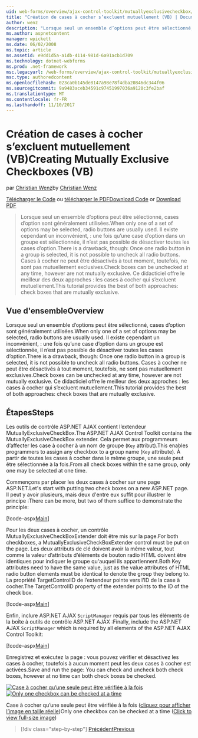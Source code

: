 ```yaml
---
uid: web-forms/overview/ajax-control-toolkit/mutuallyexclusivecheckbox/creating-mutually-exclusive-checkboxes-vb
title: "Création de cases à cocher s’excluent mutuellement (VB) | Documents Microsoft"
author: wenz
description: "Lorsque seul un ensemble d’options peut être sélectionné, cases d’option sont généralement utilisées. Il existe cependant un inconvénient, : une fois qu’une case d’option dans un groupe est sélectionnée,..."
ms.author: aspnetcontent
manager: wpickett
ms.date: 06/02/2008
ms.topic: article
ms.assetid: e9dd1d5a-a1db-4114-981d-6a91acb1d709
ms.technology: dotnet-webforms
ms.prod: .net-framework
msc.legacyurl: /web-forms/overview/ajax-control-toolkit/mutuallyexclusivecheckbox/creating-mutually-exclusive-checkboxes-vb
msc.type: authoredcontent
ms.openlocfilehash: 023ca0b145de8147a98e78f4dba20846dc344f06
ms.sourcegitcommit: 9a9483aceb34591c97451997036a9120c3fe2baf
ms.translationtype: MT
ms.contentlocale: fr-FR
ms.lasthandoff: 11/10/2017
---
```

<a name="creating-mutually-exclusive-checkboxes-vb"></a><span data-ttu-id="68e9c-104">Création de cases à cocher s’excluent mutuellement (VB)</span><span class="sxs-lookup"><span data-stu-id="68e9c-104">Creating Mutually Exclusive Checkboxes (VB)</span></span>
====================
<span data-ttu-id="68e9c-105">par [Christian Wenz](https://github.com/wenz)</span><span class="sxs-lookup"><span data-stu-id="68e9c-105">by [Christian Wenz](https://github.com/wenz)</span></span>

<span data-ttu-id="68e9c-106">[Télécharger le Code](http://download.microsoft.com/download/9/3/f/93f8daea-bebd-4821-833b-95205389c7d0/MutuallyExclusiveCheckBox0.vb.zip) ou [télécharger le PDF](http://download.microsoft.com/download/b/6/a/b6ae89ee-df69-4c87-9bfb-ad1eb2b23373/mutuallyexclusivecheckbox0VB.pdf)</span><span class="sxs-lookup"><span data-stu-id="68e9c-106">[Download Code](http://download.microsoft.com/download/9/3/f/93f8daea-bebd-4821-833b-95205389c7d0/MutuallyExclusiveCheckBox0.vb.zip) or [Download PDF](http://download.microsoft.com/download/b/6/a/b6ae89ee-df69-4c87-9bfb-ad1eb2b23373/mutuallyexclusivecheckbox0VB.pdf)</span></span>

> <span data-ttu-id="68e9c-107">Lorsque seul un ensemble d’options peut être sélectionné, cases d’option sont généralement utilisées.</span><span class="sxs-lookup"><span data-stu-id="68e9c-107">When only one of a set of options may be selected, radio buttons are usually used.</span></span> <span data-ttu-id="68e9c-108">Il existe cependant un inconvénient, : une fois qu’une case d’option dans un groupe est sélectionnée, il n’est pas possible de désactiver toutes les cases d’option.</span><span class="sxs-lookup"><span data-stu-id="68e9c-108">There is a drawback, though: Once one radio button in a group is selected, it is not possible to uncheck all radio buttons.</span></span> <span data-ttu-id="68e9c-109">Cases à cocher ne peut être désactivés à tout moment, toutefois, ne sont pas mutuellement exclusives.</span><span class="sxs-lookup"><span data-stu-id="68e9c-109">Check boxes can be unchecked at any time, however are not mutually exclusive.</span></span> <span data-ttu-id="68e9c-110">Ce didacticiel offre le meilleur des deux approches : les cases à cocher qui s’excluent mutuellement.</span><span class="sxs-lookup"><span data-stu-id="68e9c-110">This tutorial provides the best of both approaches: check boxes that are mutually exclusive.</span></span>


## <a name="overview"></a><span data-ttu-id="68e9c-111">Vue d'ensemble</span><span class="sxs-lookup"><span data-stu-id="68e9c-111">Overview</span></span>

<span data-ttu-id="68e9c-112">Lorsque seul un ensemble d’options peut être sélectionné, cases d’option sont généralement utilisées.</span><span class="sxs-lookup"><span data-stu-id="68e9c-112">When only one of a set of options may be selected, radio buttons are usually used.</span></span> <span data-ttu-id="68e9c-113">Il existe cependant un inconvénient, : une fois qu’une case d’option dans un groupe est sélectionnée, il n’est pas possible de désactiver toutes les cases d’option.</span><span class="sxs-lookup"><span data-stu-id="68e9c-113">There is a drawback, though: Once one radio button in a group is selected, it is not possible to uncheck all radio buttons.</span></span> <span data-ttu-id="68e9c-114">Cases à cocher ne peut être désactivés à tout moment, toutefois, ne sont pas mutuellement exclusives.</span><span class="sxs-lookup"><span data-stu-id="68e9c-114">Check boxes can be unchecked at any time, however are not mutually exclusive.</span></span> <span data-ttu-id="68e9c-115">Ce didacticiel offre le meilleur des deux approches : les cases à cocher qui s’excluent mutuellement.</span><span class="sxs-lookup"><span data-stu-id="68e9c-115">This tutorial provides the best of both approaches: check boxes that are mutually exclusive.</span></span>

## <a name="steps"></a><span data-ttu-id="68e9c-116">Étapes</span><span class="sxs-lookup"><span data-stu-id="68e9c-116">Steps</span></span>

<span data-ttu-id="68e9c-117">Les outils de contrôle ASP.NET AJAX contient l’extendeur MutuallyExclusiveCheckBox.</span><span class="sxs-lookup"><span data-stu-id="68e9c-117">The ASP.NET AJAX Control Toolkit contains the MutuallyExclusiveCheckBox extender.</span></span> <span data-ttu-id="68e9c-118">Cela permet aux programmeurs d’affecter les case à cocher à un nom de groupe (`Key` attribut).</span><span class="sxs-lookup"><span data-stu-id="68e9c-118">This enables programmers to assign any checkbox to a group name (`Key` attribute).</span></span> <span data-ttu-id="68e9c-119">À partir de toutes les cases à cocher dans le même groupe, une seule peut être sélectionnée à la fois.</span><span class="sxs-lookup"><span data-stu-id="68e9c-119">From all check boxes within the same group, only one may be selected at one time.</span></span>

<span data-ttu-id="68e9c-120">Commençons par placer les deux cases à cocher sur une page ASP.NET.</span><span class="sxs-lookup"><span data-stu-id="68e9c-120">Let's start with putting two check boxes on a new ASP.NET page.</span></span> <span data-ttu-id="68e9c-121">Il peut y avoir plusieurs, mais deux d'entre eux suffit pour illustrer le principe :</span><span class="sxs-lookup"><span data-stu-id="68e9c-121">There can be more, but two of them suffice to demonstrate the principle:</span></span>

[!code-aspx[Main](creating-mutually-exclusive-checkboxes-vb/samples/sample1.aspx)]

<span data-ttu-id="68e9c-122">Pour les deux cases à cocher, un contrôle MutuallyExclusiveCheckBoxExtender doit être mis sur la page.</span><span class="sxs-lookup"><span data-stu-id="68e9c-122">For both checkboxes, a MutuallyExclusiveCheckBoxExtender control must be put on the page.</span></span> <span data-ttu-id="68e9c-123">Les deux attributs de clé doivent avoir la même valeur, tout comme la valeur d’attributs d’éléments de bouton radio HTML doivent être identiques pour indiquer le groupe qu'auquel ils appartiennent.</span><span class="sxs-lookup"><span data-stu-id="68e9c-123">Both Key attributes need to have the same value, just as the value attributes of HTML radio button elements must be identical to denote the group they belong to.</span></span> <span data-ttu-id="68e9c-124">La propriété TargetControlID de l’extendeur pointe vers l’ID de la case à cocher.</span><span class="sxs-lookup"><span data-stu-id="68e9c-124">The TargetControlID property of the extender points to the ID of the check box.</span></span>

[!code-aspx[Main](creating-mutually-exclusive-checkboxes-vb/samples/sample2.aspx)]

<span data-ttu-id="68e9c-125">Enfin, inclure ASP.NET AJAX `ScriptManager` requis par tous les éléments de la boîte à outils de contrôle ASP.NET AJAX :</span><span class="sxs-lookup"><span data-stu-id="68e9c-125">Finally, include the ASP.NET AJAX `ScriptManager` which is required by all elements of the ASP.NET AJAX Control Toolkit:</span></span>

[!code-aspx[Main](creating-mutually-exclusive-checkboxes-vb/samples/sample3.aspx)]

<span data-ttu-id="68e9c-126">Enregistrez et exécutez la page : vous pouvez vérifier et désactivez les cases à cocher, toutefois à aucun moment peut les deux cases à cocher est activées.</span><span class="sxs-lookup"><span data-stu-id="68e9c-126">Save and run the page: You can check and uncheck both check boxes, however at no time can both check boxes be checked.</span></span>


<span data-ttu-id="68e9c-127">[![Case à cocher qu’une seule peut être vérifiée à la fois](creating-mutually-exclusive-checkboxes-vb/_static/image2.png)](creating-mutually-exclusive-checkboxes-vb/_static/image1.png)</span><span class="sxs-lookup"><span data-stu-id="68e9c-127">[![Only one checkbox can be checked at a time](creating-mutually-exclusive-checkboxes-vb/_static/image2.png)](creating-mutually-exclusive-checkboxes-vb/_static/image1.png)</span></span>

<span data-ttu-id="68e9c-128">Case à cocher qu’une seule peut être vérifiée à la fois ([cliquez pour afficher l’image en taille réelle](creating-mutually-exclusive-checkboxes-vb/_static/image3.png))</span><span class="sxs-lookup"><span data-stu-id="68e9c-128">Only one checkbox can be checked at a time ([Click to view full-size image](creating-mutually-exclusive-checkboxes-vb/_static/image3.png))</span></span>

>[!div class="step-by-step"]
[<span data-ttu-id="68e9c-129">Précédent</span><span class="sxs-lookup"><span data-stu-id="68e9c-129">Previous</span></span>](creating-mutually-exclusive-checkboxes-cs.md)
